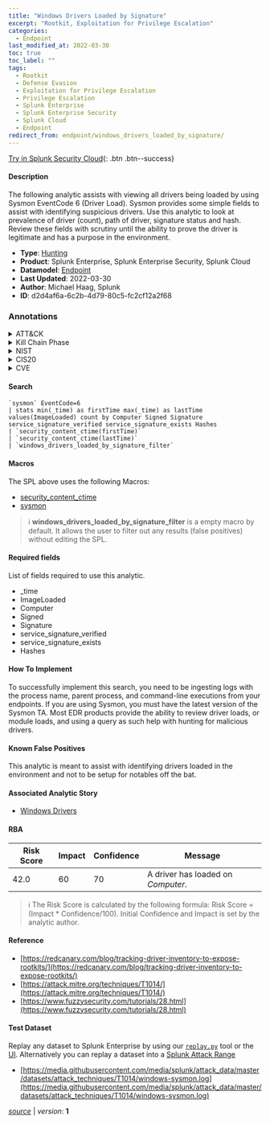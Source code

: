 ```yaml
---
title: "Windows Drivers Loaded by Signature"
excerpt: "Rootkit, Exploitation for Privilege Escalation"
categories:
  - Endpoint
last_modified_at: 2022-03-30
toc: true
toc_label: ""
tags:
  - Rootkit
  - Defense Evasion
  - Exploitation for Privilege Escalation
  - Privilege Escalation
  - Splunk Enterprise
  - Splunk Enterprise Security
  - Splunk Cloud
  - Endpoint
redirect_from: endpoint/windows_drivers_loaded_by_signature/
---
```




[Try in Splunk Security Cloud](https://www.splunk.com/en_us/cyber-security.html){: .btn .btn--success}

#### Description

The following analytic assists with viewing all drivers being loaded by using Sysmon EventCode 6 (Driver Load). Sysmon provides some simple fields to assist with identifying suspicious drivers. Use this analytic to look at prevalence of driver (count), path of driver, signature status and hash. Review these fields with scrutiny until the ability to prove the driver is legitimate and has a purpose in the environment.

- **Type**: [Hunting](https://github.com/splunk/security_content/wiki/Detection-Analytic-Types)
- **Product**: Splunk Enterprise, Splunk Enterprise Security, Splunk Cloud
- **Datamodel**: [Endpoint](https://docs.splunk.com/Documentation/CIM/latest/User/Endpoint)
- **Last Updated**: 2022-03-30
- **Author**: Michael Haag, Splunk
- **ID**: d2d4af6a-6c2b-4d79-80c5-fc2cf12a2f68

### Annotations
<details>
  <summary>ATT&CK</summary>

<div markdown="1">

#### [ATT&CK](https://attack.mitre.org/)

| ID          | Technique   | Tactic         |
| ----------- | ----------- |--------------- |
| [T1014](https://attack.mitre.org/techniques/T1014/) | Rootkit | Defense Evasion |

| [T1068](https://attack.mitre.org/techniques/T1068/) | Exploitation for Privilege Escalation | Privilege Escalation |

</div>
</details>


<details>
  <summary>Kill Chain Phase</summary>

<div markdown="1">

* Exploitation


</div>
</details>


<details>
  <summary>NIST</summary>

<div markdown="1">

* DE.CM



</div>
</details>

<details>
  <summary>CIS20</summary>

<div markdown="1">

* CIS 3
* CIS 5
* CIS 16



</div>
</details>

<details>
  <summary>CVE</summary>

<div markdown="1">


</div>
</details>


#### Search

```
`sysmon` EventCode=6 
| stats min(_time) as firstTime max(_time) as lastTime values(ImageLoaded) count by Computer Signed Signature service_signature_verified service_signature_exists Hashes 
| `security_content_ctime(firstTime)` 
| `security_content_ctime(lastTime)` 
| `windows_drivers_loaded_by_signature_filter`
```

#### Macros
The SPL above uses the following Macros:
* [security_content_ctime](https://github.com/splunk/security_content/blob/develop/macros/security_content_ctime.yml)
* [sysmon](https://github.com/splunk/security_content/blob/develop/macros/sysmon.yml)

> :information_source:
> **windows_drivers_loaded_by_signature_filter** is a empty macro by default. It allows the user to filter out any results (false positives) without editing the SPL.



#### Required fields
List of fields required to use this analytic.
* _time
* ImageLoaded
* Computer
* Signed
* Signature
* service_signature_verified
* service_signature_exists
* Hashes



#### How To Implement
To successfully implement this search, you need to be ingesting logs with the process name, parent process, and command-line executions from your endpoints. If you are using Sysmon, you must have the latest version of the Sysmon TA. Most EDR products provide the ability to review driver loads, or module loads, and using a query as such help with hunting for malicious drivers.
#### Known False Positives
This analytic is meant to assist with identifying drivers loaded in the environment and not to be setup for notables off the bat.

#### Associated Analytic Story
* [Windows Drivers](/stories/windows_drivers)




#### RBA

| Risk Score  | Impact      | Confidence   | Message      |
| ----------- | ----------- |--------------|--------------|
| 42.0 | 60 | 70 | A driver has loaded on $Computer$. |


> :information_source:
> The Risk Score is calculated by the following formula: Risk Score = (Impact * Confidence/100). Initial Confidence and Impact is set by the analytic author.


#### Reference

* [https://redcanary.com/blog/tracking-driver-inventory-to-expose-rootkits/](https://redcanary.com/blog/tracking-driver-inventory-to-expose-rootkits/)
* [https://attack.mitre.org/techniques/T1014/](https://attack.mitre.org/techniques/T1014/)
* [https://www.fuzzysecurity.com/tutorials/28.html](https://www.fuzzysecurity.com/tutorials/28.html)



#### Test Dataset
Replay any dataset to Splunk Enterprise by using our [`replay.py`](https://github.com/splunk/attack_data#using-replaypy) tool or the [UI](https://github.com/splunk/attack_data#using-ui).
Alternatively you can replay a dataset into a [Splunk Attack Range](https://github.com/splunk/attack_range#replay-dumps-into-attack-range-splunk-server)

* [https://media.githubusercontent.com/media/splunk/attack_data/master/datasets/attack_techniques/T1014/windows-sysmon.log](https://media.githubusercontent.com/media/splunk/attack_data/master/datasets/attack_techniques/T1014/windows-sysmon.log)



[*source*](https://github.com/splunk/security_content/tree/develop/detections/endpoint/windows_drivers_loaded_by_signature.yml) \| *version*: **1**